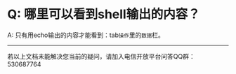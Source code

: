 # Q: 哪里可以看到shell输出的内容？

A: 只有用echo输出的内容才能看到：tab`操作`里的`数据`栏。

------

若以上文档未能解决您当前的疑问，请加入电信开放平台问答QQ群：530687764